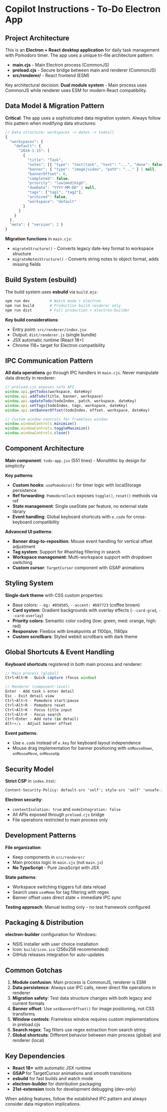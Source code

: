 # Copilot Instructions - To-Do Electron App

## Project Architecture

This is an **Electron + React desktop application** for daily task management with Pomodoro timer. The app uses a unique tri-file architecture pattern:

- **main.cjs** - Main Electron process (CommonJS)
- **preload.cjs** - Secure bridge between main and renderer (CommonJS) 
- **src/renderer/** - React frontend (ESM)

Key architectural decision: **Dual module system** - Main process uses CommonJS while renderer uses ESM for modern React compatibility.

## Data Model & Migration Pattern

**Critical**: The app uses a sophisticated data migration system. Always follow this pattern when modifying data structures:

```javascript
// Data structure: workspaces -> dates -> todos[]
{
  "workspaces": {
    "default": {
      "2024-1-15": [
        {
          "title": "Task",
          "notes": [{ "type": "text|task", "text": "...", "done": false }],
          "banner": { "type": "image|video", "path": "..." } | null,
          "bannerOffset": 0,
          "completed": false,
          "priority": "low|med|high",
          "dueDate": "YYYY-MM-DD" | null,
          "tags": ["tag1", "tag2"],
          "archived": false,
          "workspace": "default"
        }
      ]
    }
  },
  "meta": { "version": 2 }
}
```

**Migration functions** in `main.cjs`:
- `migrateStructure()` - Converts legacy date-key format to workspace structure
- `migrateNotesStructure()` - Converts string notes to object format, adds missing fields

## Build System (esbuild)

The build system uses **esbuild** via `build.mjs`:

```bash
npm run dev         # Watch mode + electron
npm run build       # Production build renderer only
npm run dist        # Full production + electron-builder
```

**Key build considerations**:
- Entry point: `src/renderer/index.jsx`
- Output: `dist/renderer.js` (single bundle)
- JSX automatic runtime (React 18+)
- Chrome 118+ target for Electron compatibility

## IPC Communication Pattern

**All data operations** go through IPC handlers in `main.cjs`. Never manipulate data directly in renderer:

```javascript
// preload.cjs exposes safe API
window.api.getTodos(workspace, dateKey)
window.api.addTodo(title, banner, workspace)
window.api.updateTodo(todoIndex, patch, workspace, dateKey)
window.api.setTags(todoIndex, tags, workspace, dateKey)
window.api.setBannerOffset(todoIndex, offset, workspace, dateKey)

// Custom window controls for frameless window
window.windowControls.minimize()
window.windowControls.toggleMaximize()
window.windowControls.close()
```

## Component Architecture

**Main component**: `todo-app.jsx` (551 lines) - Monolithic by design for simplicity

**Key patterns**:
- **Custom hooks**: `usePomodoro()` for timer logic with localStorage persistence
- **Ref forwarding**: `PomodoroClock` exposes `toggle()`, `reset()` methods via ref
- **State management**: Single useState per feature, no external state library
- **Event handling**: Global keyboard shortcuts with `e.code` for cross-keyboard compatibility

**Advanced UI patterns**:
- **Banner drag-to-reposition**: Mouse event handling for vertical offset adjustment
- **Tag system**: Support for #hashtag filtering in search
- **Workspace management**: Multi-workspace support with dropdown switching
- **Custom cursor**: `TargetCursor` component with GSAP animations

## Styling System

**Single dark theme** with CSS custom properties:
- Base colors: `--bg: #050505`, `--accent: #b97723` (coffee brown)
- **Card system**: Gradient backgrounds with overlay effects (`--card-grad`, `--card-overlay`)
- **Priority colors**: Semantic color coding (low: green, med: orange, high: red)
- **Responsive**: Flexbox with breakpoints at 1100px, 1180px
- **Custom scrollbars**: Styled webkit scrollbars with dark theme

## Global Shortcuts & Event Handling

**Keyboard shortcuts** registered in both main process and renderer:

```javascript
// Main process (global)
Ctrl+Alt+N - Quick capture (focus window)

// Renderer (component-level)
Enter - Add task & enter detail
Esc - Exit detail view
Ctrl+Alt+S - Pomodoro start/pause  
Ctrl+Alt+R - Pomodoro reset
Ctrl+Alt+K - Focus title input
Ctrl+Alt+F - Focus search
Ctrl+Enter - Add note (in detail)
Alt+↑/↓ - Adjust banner offset
```

**Event patterns**:
- Use `e.code` instead of `e.key` for keyboard layout independence
- Mouse drag implementation for banner positioning with `onMouseDown`, `onMouseMove`, `onMouseUp`

## Security Model

**Strict CSP** in `index.html`:
```html
Content-Security-Policy: default-src 'self'; style-src 'self' 'unsafe-inline'; script-src 'self';
```

**Electron security**:
- `contextIsolation: true` and `nodeIntegration: false`
- All APIs exposed through `preload.cjs` bridge
- File operations restricted to main process only

## Development Patterns

**File organization**:
- Keep components in `src/renderer/` 
- Main process logic in `main.cjs` (not `main.js`)
- **No TypeScript** - Pure JavaScript with JSX

**State patterns**:
- Workspace switching triggers full data reload
- Search uses `useMemo` for tag filtering with regex
- Banner offset uses direct state + immediate IPC sync

**Testing approach**: Manual testing only - no test framework configured

## Packaging & Distribution

**electron-builder** configuration for Windows:
- NSIS installer with user choice installation
- Icon: `build/icon.ico` (256x256 recommended)
- GitHub releases integration for auto-updates

## Common Gotchas

1. **Module confusion**: Main process is CommonJS, renderer is ESM
2. **Data persistence**: Always use IPC calls, never direct file operations in renderer
3. **Migration safety**: Test data structure changes with both legacy and current formats
4. **Banner offset**: Use `setBannerOffset()` for image positioning, not CSS transforms
5. **Window controls**: Frameless window requires custom implementations in preload.cjs
6. **Search regex**: Tag filters use regex extraction from search string
7. **Global shortcuts**: Different behavior between main process (global) and renderer (local)

## Key Dependencies

- **React 18+** with automatic JSX runtime
- **GSAP** for TargetCursor animations and smooth transitions
- **esbuild** for fast builds and watch mode
- **electron-builder** for distribution packaging
- **21st-extension** tools for development debugging (dev-only)

When adding features, follow the established IPC pattern and always consider data migration implications.